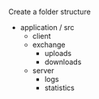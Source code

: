 Create a folder structure
- application / src
    - client
    - exchange
        - uploads
        - downloads
    - server
        - logs
        - statistics